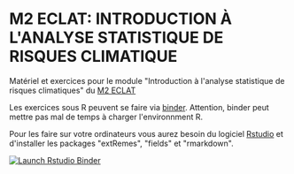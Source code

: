 # M2 ECLAT: INTRODUCTION À L'ANALYSE STATISTIQUE DE RISQUES CLIMATIQUE

Matériel et exercices pour le module "Introduction à l'analyse statistique de risques climatiques" du [M2 ECLAT](https://www.universite-paris-saclay.fr/formation/master/physique/m2-etude-des-climats-de-la-terre/studying-climates-earth#)


Les exercices sous R peuvent se faire via [binder](https://mybinder.org/). Attention, binder peut mettre pas mal de temps à charger l'environnment R. 

Pour les faire sur votre ordinateurs vous aurez besoin du logiciel [Rstudio](https://www.rstudio.com/products/rstudio/download/#download) et d'installer les packages "extRemes", "fields" et "rmarkdown".

<!-- badges: start -->
[![Launch Rstudio Binder](http://mybinder.org/badge_logo.svg)](https://mybinder.org/v2/gh/thaos/M2_ECLAT/master?urlpath=rstudio)
<!-- badges: end -->
